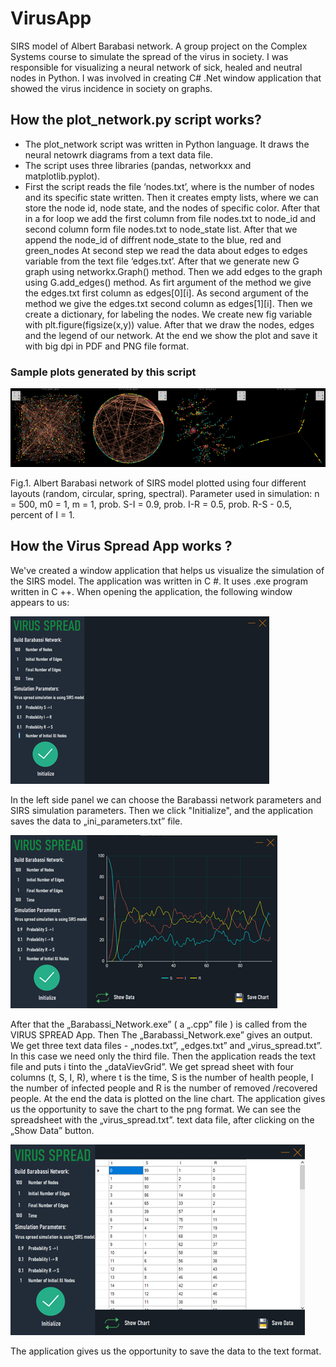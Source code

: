 # VirusApp

SIRS model of Albert Barabasi network. A group project on the Complex Systems course to simulate the spread of the virus in society. I was responsible for visualizing a neural network of sick, healed and neutral nodes in Python. I was involved in creating C# .Net window application that showed the virus incidence in society on graphs.

## How the plot_network.py script works?

* The plot_network script was written in Python language. It draws the neural netowrk diagrams from a text data file.
* The script uses three libraries (pandas, networkxx and matplotlib.pyplot).
* First the script reads the file ‘nodes.txt’, where is the number of nodes and its specific state written. 
Then it creates empty lists, where we can store the node id, node state, and the nodes of specific color. 
After that in a for loop we add the first column from file nodes.txt to node_id and second column form file nodes.txt to node_state list. 
After that we append the node_id of diffrent node_state to the blue, red and green_nodes
At second step we read the data about edges to edges variable from the text file ‘edges.txt’.
After that we generate new G graph using networkx.Graph() method.
Then we add edges to the graph using G.add_edges() method. As firt argument of the method we give the edges.txt first column as edges[0][i]. As second argument of the method we give the edges.txt second column as edges[1][i].
Then we create a dictionary, for labeling the nodes. 
We create new fig variable with plt.figure(figsize(x,y)) value. After that we draw the nodes, edges and the legend of our network.
At the end we show the plot and save it with big dpi in PDF and PNG file format.

### Sample plots generated by this script
![alt text](https://raw.githubusercontent.com/matetuh/VirusApp/master/sample_plots.png)

Fig.1. Albert Barabasi network of SIRS model plotted using four different layouts (random, circular, spring, spectral). Parameter used in simulation: n = 500, m0 = 1, m = 1, prob. S-I = 0.9, prob. I-R = 0.5, prob. R-S - 0.5, percent of I = 1.

## How the Virus Spread App works ?

We've created a window application that helps us visualize the simulation of the SIRS model. The application was written in C #. It uses .exe program written in C ++. When opening the application, the following window appears to us:

![alt text](https://raw.githubusercontent.com/matetuh/VirusApp/master/virusspread1.png)

In the left side panel we can choose the Barabassi network parameters and SIRS simulation parameters. Then we click "Initialize", and the application saves the data to „ini_parameters.txt” file.

![alt text](https://raw.githubusercontent.com/matetuh/VirusApp/master/virusspread2.png)

After that the „Barabassi_Network.exe” ( a „.cpp” file ) is called from the VIRUS SPREAD App. Then The „Barabassi_Network.exe” gives an output. We get three text data files - „nodes.txt”, „edges.txt” and „virus_spread.txt”. In this case we need only the third file. Then the application reads the text file and puts i tinto the „dataVievGrid”. We get spread sheet with four columns (t, S, I, R), where t is the time, S is the number of health people, I the number of infected people and R is the number of removed /recovered people. At the end the data is plotted on the line chart.
The application gives us the opportunity to save the chart to the png format. 
We can see the spreadsheet with the „virus_spread.txt”. text data file, after clicking on the „Show Data” button.

![alt text](https://raw.githubusercontent.com/matetuh/VirusApp/master/virusspread3.png)

The application gives us the opportunity to save the data to the text format. 
